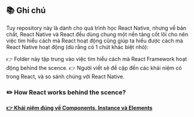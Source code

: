 ## 📚 Ghi chú
Tuy repository này là dành cho quá trình học React Native, nhưng về bản chất, React Native và React đều dùng chung một nền tảng cốt lõi cho nên việc tìm hiểu cách mà React hoạt động cũng giúp ta hiểu được cách mà React Native hoạt động (dù rằng có 1 chút khác biệt nhỏ):

👉 Folder này tập trung vào việc tìm hiểu cách mà React Framework hoạt động behind the scence.
👉 Người viết sẽ đề cập đến các khái niệm có trong React, và so sánh chúng với React Native.

### ✏️ How React works behind the scence?
**[👉 Khái niệm đúng về Components, Instance và Elements](./components-instances-and-elements/)**